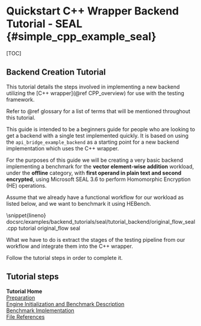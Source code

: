 Quickstart C++ Wrapper Backend Tutorial - SEAL {#simple_cpp_example_seal}
========================

[TOC]

## Backend Creation Tutorial
This tutorial details the steps involved in implementing a new backend utilizing the [C++ wrapper](@ref CPP_overview) for use with the testing framework.

Refer to @ref glossary for a list of terms that will be mentioned throughout this tutorial.

This guide is intended to be a beginners guide for people who are looking to get a backend with a single test implemented quickly. It is based on using the `api_bridge_example_backend` as a starting point for a new backend implementation which uses the C++ wrapper.

For the purposes of this guide we will be creating a very basic backend implementing a benchmark for the **vector element-wise addition** workload, under the **offline** category, with **first operand in plain text and second encrypted**, using Microsoft SEAL 3.6 to perform Homomorphic Encryption (HE) operations.

Assume that we already have a functional workflow for our workload as listed below, and we want to benchmark it using HEBench.

\snippet{lineno} docsrc/examples/backend_tutorials/seal/tutorial_backend/original_flow_seal.cpp tutorial original_flow seal

What we have to do is extract the stages of the testing pipeline from our workflow and integrate them into the C++ wrapper.

Follow the tutorial steps in order to complete it.

## Tutorial steps

<b>Tutorial Home</b><br/>
[Preparation](backend_tutorial_preparation_seal.md)<br/>
[Engine Initialization and Benchmark Description](backend_tutorial_init_seal.md)<br/>
[Benchmark Implementation](backend_tutorial_impl_seal.md)<br/>
[File References](backend_tutorial_files_seal.md)
